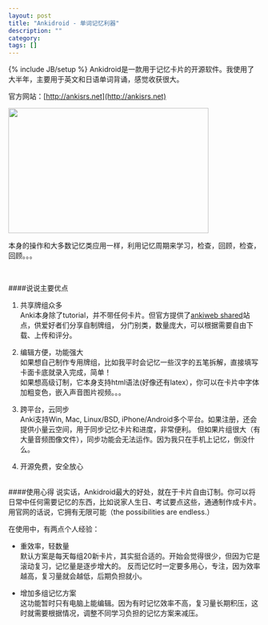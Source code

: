 ```yaml
---
layout: post
title: "Ankidroid - 单词记忆利器"
description: ""
category: 
tags: []
---
```

{% include JB/setup %}
Ankidroid是一款用于记忆卡片的开源软件。我使用了大半年，主要用于英文和日语单词背诵，感觉收获很大。

官方网站：[http://ankisrs.net](http://ankisrs.net)

<img src="{{ site.url }}/assets/images/Screenshot_2013-08-15-17-55-04.jpg" align="middle" width="400" height="250"/>

本身的操作和大多数记忆类应用一样，利用记忆周期来学习，检查，回顾，检查，回顾。。。

<br/>

####说说主要优点
1. 共享牌组众多    
Anki本身除了tutorial，并不带任何卡片。但官方提供了[ankiweb shared](https://ankiweb.net/shared/decks)站点，供爱好者们分享自制牌组，
分门别类，数量庞大，可以根据需要自由下载、上传和评分。

2. 编辑方便，功能强大    
如果想自己制作专用牌组，比如我平时会记忆一些汉字的五笔拆解，直接填写卡面卡底就录入完成，简单！    
如果想高级订制，它本身支持html语法(好像还有latex），你可以在卡片中字体加粗变色，嵌入声音图片视频。。。

3. 跨平台，云同步    
Anki支持Win, Mac, Linux/BSD, iPhone/Android多个平台。如果注册，还会提供小量云空间，用于同步记忆卡片和进度，非常便利。
但如果片组很大（有大量音频图像文件），同步功能会无法运作。因为我只在手机上记忆，倒没什么。

4. 开源免费，安全放心

<br/>
####使用心得
说实话，Ankidroid最大的好处，就在于卡片自由订制。你可以将日常中任何需要记忆的东西，比如说家人生日、考试要点这些，通通制作成卡片。
用官网的话说，它拥有无限可能（the possibilities are endless.）

在使用中，有两点个人经验：

+ 重效率，轻数量    
默认方案是每天每组20新卡片，其实挺合适的。开始会觉得很少，但因为它是滚动复习，记忆量是逐步增大的。
反而记忆时一定要多用心，专注，因为效率越高，复习量就会越低，后期负担就小。

+ 增加多组记忆方案     
这功能暂时只有电脑上能编辑。因为有时记忆效率不高，复习量长期积压，这时就需要根据情况，调整不同学习负担的记忆方案来减压。


